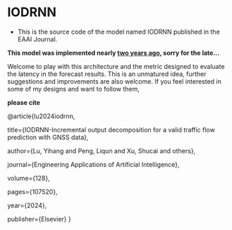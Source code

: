 # IODRNN
- This is the source code of the model named IODRNN published in the EAAI Journal.

**This model was implemented nearly <u>two years ago</u>, sorry for the late...**

Welcome to play with this architecture and the metric designed to evaluate the latency in the forecast results.
This is an unmatured idea, further suggestions and improvements are also welcome.
If you feel interested in some of my designs and want to follow them,

**please cite**

@article{lu2024iodrnn,

  title={IODRNN-Incremental output decomposition for a valid traffic flow prediction with GNSS data},
  
  author={Lu, Yihang and Peng, Liqun and Xu, Shucai and others},
  
  journal={Engineering Applications of Artificial Intelligence},
  
  volume={128},
  
  pages={107520},
  
  year={2024},
  
  publisher={Elsevier}
} 
